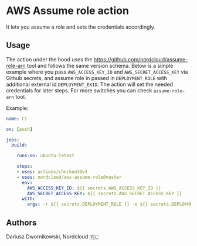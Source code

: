 # AWS Assume role action

It lets you assume a role and sets the credentials accordingly. 

## Usage

The action under the hood uses the https://github.com/nordcloud/assume-role-arn tool and follows the same version schema. Below is a simple example where you pass `AWS_ACCESS_KEY_ID` and `AWS_SECRET_ACCESS_KEY` via Github secrets, and assume role in passed in `DEPLOYMENT_ROLE` with additional external id `DEPLOYMENT_EXID`. The action will set the needed credentials for later steps. For more switches you can check `assume-role-arn` tool.

Example:

```yaml
name: CI

on: [push]

jobs:
  build:

    runs-on: ubuntu-latest

    steps:
    - uses: actions/checkout@v1
    - uses: nordcloud/aws-assume-role@master
      env: 
        AWS_ACCESS_KEY_ID: ${{ secrets.AWS_ACCESS_KEY_ID }}
        AWS_SECRET_ACCESS_KEY: ${{ secrets.AWS_SECRET_ACCESS_KEY }}
      with:
        args: -r ${{ secrets.DEPLOYMENT_ROLE }} -e ${{ secrets.DEPLOYMENT_EXID }}
```

## Authors

Dariusz Dwornikowski, Nordcloud 🇵🇱 
